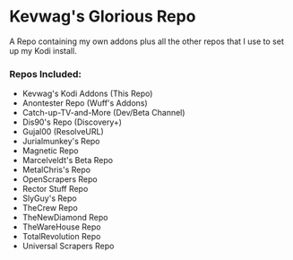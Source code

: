 
# Kevwag's Glorious Repo

A Repo containing my own addons plus all the other repos that I use to set up my Kodi install.

### Repos Included:

- Kevwag's Kodi Addons (This Repo)
- Anontester Repo (Wuff's Addons)
- Catch-up-TV-and-More (Dev/Beta Channel)
- Dis90's Repo (Discovery+)
- Gujal00 (ResolveURL)
- Jurialmunkey's Repo
- Magnetic Repo
- Marcelveldt's Beta Repo
- MetalChris's Repo
- OpenScrapers Repo
- Rector Stuff Repo
- SlyGuy's Repo
- TheCrew Repo
- TheNewDiamond Repo
- TheWareHouse Repo
- TotalRevolution Repo
- Universal Scrapers Repo

